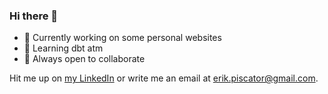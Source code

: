 ### Hi there 👋

- 👷 Currently working on some personal websites
- 📖 Learning dbt atm
- 👯 Always open to collaborate

Hit me up on [my LinkedIn](https://se.linkedin.com/in/erikpiscator) or write me an email at [erik.piscator@gmail.com](mailto:erik.piscator@gmail.com).
<!--
**erikpiscator/erikpiscator** is a ✨ _special_ ✨ repository because its `README.md` (this file) appears on your GitHub profile.

Here are some ideas to get you started:

- 🔭 I’m currently working on ...
- 🌱 I’m currently learning ...
- 👯 I’m looking to collaborate on ...
- 🤔 I’m looking for help with ...
- 💬 Ask me about ...
- 📫 How to reach me: ...
- 😄 Pronouns: ...
- ⚡ Fun fact: ...
-->
